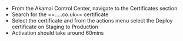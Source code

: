 - From the Akamai Control Center, navigate to the Certificates section
- Search for the ==.....co.uk== certificate
- Select the certificate and from the actions menu select the Deploy certificate on Staging to Production
- Activation should take around 60mins